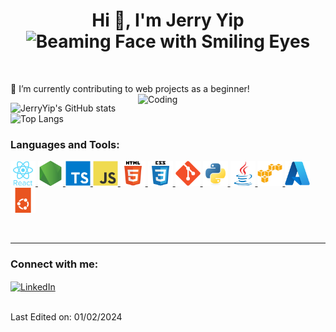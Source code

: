<h1 align="center">Hi 👋, I'm Jerry Yip <img src="https://raw.githubusercontent.com/Tarikul-Islam-Anik/Animated-Fluent-Emojis/master/Emojis/Smilies/Beaming%20Face%20with%20Smiling%20Eyes.png" alt="Beaming Face with Smiling Eyes" width="30" height="30" /></h1>




<p align="left"> <a href="https://twitter.com/" target="blank"><img src="https://img.shields.io/twitter/follow/?logo=twitter&style=for-the-badge" alt="" /></a> </p>

🌱 I’m currently contributing to web projects as a beginner!
<img align="right" alt="Coding" width="300" src="https://user-images.githubusercontent.com/74038190/212749447-bfb7e725-6987-49d9-ae85-2015e3e7cc41.gif">

![JerryYip's GitHub stats](https://github-readme-stats.vercel.app/api?username=yhmyhm0910&hide=stars&theme=highcontrast)
<br/>
![Top Langs](https://github-readme-stats.vercel.app/api/top-langs/?username=yhmyhm0910&layout=compact&theme=highcontrast)

<h3 align="left">Languages and Tools:</h3>
<p align="left"> 
  <a href="https://reactjs.org/" target="_blank" rel="noreferrer">   <!-- ReactJS -->
    <img src="https://raw.githubusercontent.com/devicons/devicon/master/icons/react/react-original-wordmark.svg" alt="ReactJS" width="40" height="40"/>
  </a> 
  <a href="https://nodejs.org" target="_blank" rel="noreferrer"> <!-- NodeJS -->
    <img src="https://github.com/devicons/devicon/blob/master/icons/nodejs/nodejs-original.svg" alt="NodeJS" width="40" height="40"/> 
  </a>
  <a href="https://www.typescriptlang.org/" target="_blank" rel="noreferrer">  <!-- TS -->
    <img src="https://github.com/devicons/devicon/blob/master/icons/typescript/typescript-original.svg" alt="TypeScript" width="40" height="40"/> 
  </a>
  <a href="https://developer.mozilla.org/en-US/docs/Web/JavaScript" target="_blank" rel="noreferrer">  <!-- JS -->
    <img src="https://raw.githubusercontent.com/devicons/devicon/master/icons/javascript/javascript-original.svg" alt="JavaScript" width="40" height="40"/> 
  </a>
  <a href="https://www.w3.org/html/" target="_blank" rel="noreferrer">    <!-- HTML -->
    <img src="https://raw.githubusercontent.com/devicons/devicon/master/icons/html5/html5-original-wordmark.svg" alt="HTML5" width="40" height="40"/> 
  </a> 
  <a href="https://www.w3schools.com/css/" target="_blank" rel="noreferrer">   <!-- CSS -->
    <img src="https://raw.githubusercontent.com/devicons/devicon/master/icons/css3/css3-original-wordmark.svg" alt="CSS3" width="40" height="40"/>
  </a> 
  <a href="https://git-scm.com/" target="_blank" rel="noreferrer">   <!-- Git -->
    <img src="https://github.com/devicons/devicon/blob/master/icons/git/git-original.svg" alt="Git" width="40" height="40"/>
  </a> 
  <a href="https://www.python.org/" target="_blank" rel="noreferrer">  <!-- Python -->
    <img src="https://github.com/devicons/devicon/blob/master/icons/python/python-original.svg" alt="Python" width="40" height="40"/>
  </a> 
  <a href="https://www.java.com" target="_blank" rel="noreferrer">   <!-- Java -->
    <img src="https://raw.githubusercontent.com/devicons/devicon/master/icons/java/java-original.svg" alt="java" width="40" height="40"/> 
  </a>
  <a href="https://aws.amazon.com/" target="_blank" rel="noreferrer">   <!-- AWS -->
    <img src="https://github.com/devicons/devicon/blob/master/icons/amazonwebservices/amazonwebservices-original.svg" alt="AWS" width="40" height="40"/> 
  </a> 
  <a href="https://azure.microsoft.com/en-ca" target="_blank" rel="noreferrer">   <!-- Azure -->
    <img src="https://github.com/devicons/devicon/blob/master/icons/azure/azure-original.svg" alt="Azure" width="40" height="40"/> 
  </a>
  <a href="https://ubuntu.com/" target="_blank" rel="noreferrer">   <!-- Ubuntu -->
    <img src="https://github.com/devicons/devicon/blob/master/icons/ubuntu/ubuntu-plain.svg" alt="Ubuntu" width="40" height="40"/> 
  </a>


</p>
<br>

------
<h3 align="left">Connect with me:</h3>
<p align="left">
  <a href="https://www.linkedin.com/in/yipjerry/" target="blank"><img align="center"
      src="https://raw.githubusercontent.com/rahuldkjain/github-profile-readme-generator/master/src/images/icons/Social/linked-in-alt.svg"
      alt="LinkedIn" height="20" width="20" /></a>
</p>

<br/>
Last Edited on: 01/02/2024

<!--
**yhmyhm0910/yhmyhm0910** is a ✨ _special_ ✨ repository because its `README.md` (this file) appears on your GitHub profile.

Here are some ideas to get you started:

- 🔭 I’m currently working on ...
- 🌱 I’m currently learning ...
- 👯 I’m looking to collaborate on ...
- 🤔 I’m looking for help with ...
- 💬 Ask me about ...
- 📫 How to reach me: ...
- 😄 Pronouns: ...
- ⚡ Fun fact: ...
-->
